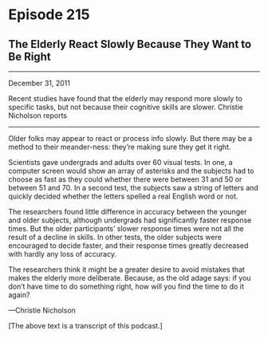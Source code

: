 # Episode 215

## The Elderly React Slowly Because They Want to Be Right

---

December 31, 2011

Recent studies have found that the elderly may respond more slowly to specific tasks, but not because their cognitive skills are slower. Christie Nicholson reports

---

Older folks may appear to react or process info slowly. But there may be a method to their meander-ness: they’re making sure they get it right.

Scientists gave undergrads and adults over 60 visual tests. In one, a computer screen would show an array of asterisks and the subjects had to choose as fast as they could whether there were between 31 and 50 or between 51 and 70. In a second test, the subjects saw a string of letters and quickly decided whether the letters spelled a real English word or not.

The researchers found little difference in accuracy between the younger and older subjects, although undergrads had significantly faster response times. But the older participants’ slower response times were not all the result of a decline in skills. In other tests, the older subjects were encouraged to decide faster, and their response times greatly decreased with hardly any loss of accuracy.

The researchers think it might be a greater desire to avoid mistakes that makes the elderly more deliberate. Because, as the old adage says: if you don’t have time to do something right, how will you find the time to do it again?

—Christie Nicholson

[The above text is a transcript of this podcast.]

